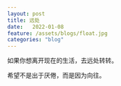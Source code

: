 ```yaml
---
layout: post
title: 远处
date:   2022-01-08
feature: /assets/blogs/float.jpg
categories: "blog"
---
```


如果你想离开现在的生活，去远处转转。  

希望不是出于厌倦，而是因为向往。
